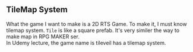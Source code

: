 ## TileMap System
What the game I want to make is a 2D RTS Game. To make it, I must know tilemap system. `Tile` is like a square prefab. It's very similer the way to make map in RPG MAKER ser.  
In Udemy lecture, the game name is tileveil has a tilemap system.

